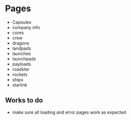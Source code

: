 # Pages

* Capsules
* company info
* cores
* crew
* dragons
* landpads
* launches
* launchpads
* payloads
* roadster
* rockets
* ships
* starlink

## Works to do

* make sure all loading and error pages work as expected
